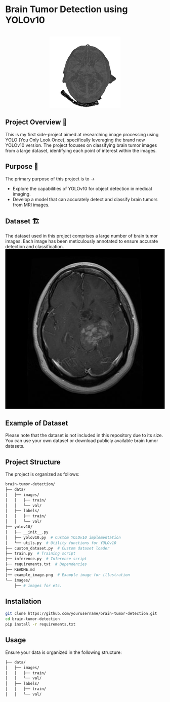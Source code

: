 # Brain Tumor Detection using YOLOv10
<br />
<div align="center">
    <img src="https://raw.githubusercontent.com/SartajBhuvaji/Brain-Tumor-Classification-Using-Deep-Learning-Algorithms/master/ReadMe_files/MRI-animinated.gif" alt="logo" width="225" height="225">
</div>

## Project Overview 💼
<p>This is my first side-project aimed at researching image processing using YOLO (You Only Look Once), specifically leveraging the brand new YOLOv10 version. The project focuses on classifying brain tumor images from a large dataset, identifying each point of interest within the images.</p>

## Purpose 🤗
The primary purpose of this project is to ->
- Explore the capabilities of YOLOv10 for object detection in medical imaging.
- Develop a model that can accurately detect and classify brain tumors from MRI images.

## Dataset 🏗
The dataset used in this project comprises a large number of brain tumor images. Each image has been meticulously annotated to ensure accurate detection and classification.
<img src="./data/images/train/glioma_tumor/gg1.jpg">

## Example of Dataset
Please note that the dataset is not included in this repository due to its size. You can use your own dataset or download publicly available brain tumor datasets.

## Project Structure
The project is organized as follows:
```bash
brain-tumor-detection/
├── data/
│   ├── images/
│   │   ├── train/
│   │   └── val/
│   ├── labels/
│   │   ├── train/
│   │   └── val/
├── yolov10/
│   ├── __init__.py
│   ├── yolov10.py  # Custom YOLOv10 implementation
│   └── utils.py  # Utility functions for YOLOv10
├── custom_dataset.py  # Custom dataset loader
├── train.py  # Training script
├── inference.py  # Inference script
├── requirements.txt  # Dependencies
├── README.md
│── example_image.png  # Example image for illustration
└── images/
    ├── # images for etc.
```

## Installation

````bash
git clone https://github.com/yourusername/brain-tumor-detection.git
cd brain-tumor-detection
pip install -r requirements.txt
````

## Usage 
Ensure your data is organized in the following structure:
``` bash
├── data/
│   ├── images/
│   │   ├── train/
│   │   └── val/
│   ├── labels/
│   │   ├── train/
│   │   └── val/
```



